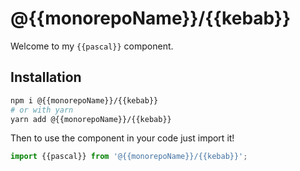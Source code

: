 # @{{monorepoName}}/{{kebab}}

Welcome to my `{{pascal}}` component.

## Installation

```sh
npm i @{{monorepoName}}/{{kebab}}
# or with yarn
yarn add @{{monorepoName}}/{{kebab}}
```

Then to use the component in your code just import it!

```js
import {{pascal}} from '@{{monorepoName}}/{{kebab}}';
```
